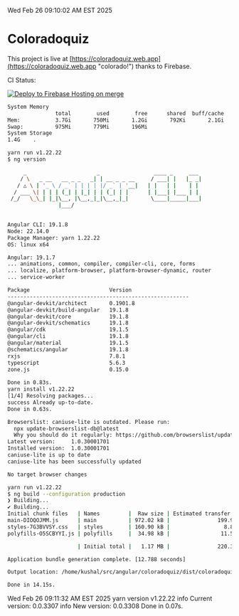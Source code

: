 Wed Feb 26 09:10:02 AM EST 2025

# Coloradoquiz


This project is live at [https://coloradoquiz.web.app](https://coloradoquiz.web.app "colorado!") thanks to Firebase.

CI Status: 

[![Deploy to Firebase Hosting on merge](https://github.com/teamkushal/coloradoquiz/actions/workflows/firebase-hosting-merge.yml/badge.svg)](https://github.com/teamkushal/coloradoquiz/actions/workflows/firebase-hosting-merge.yml)

```bash
System Memory
               total        used        free      shared  buff/cache   available
Mem:           3.7Gi       750Mi       1.2Gi       792Ki       2.1Gi       3.0Gi
Swap:          975Mi       779Mi       196Mi
System Storage
1.4G	.
```
```bash
yarn run v1.22.22
$ ng version

     _                      _                 ____ _     ___
    / \   _ __   __ _ _   _| | __ _ _ __     / ___| |   |_ _|
   / △ \ | '_ \ / _` | | | | |/ _` | '__|   | |   | |    | |
  / ___ \| | | | (_| | |_| | | (_| | |      | |___| |___ | |
 /_/   \_\_| |_|\__, |\__,_|_|\__,_|_|       \____|_____|___|
                |___/
    

Angular CLI: 19.1.8
Node: 22.14.0
Package Manager: yarn 1.22.22
OS: linux x64

Angular: 19.1.7
... animations, common, compiler, compiler-cli, core, forms
... localize, platform-browser, platform-browser-dynamic, router
... service-worker

Package                         Version
---------------------------------------------------------
@angular-devkit/architect       0.1901.8
@angular-devkit/build-angular   19.1.8
@angular-devkit/core            19.1.8
@angular-devkit/schematics      19.1.8
@angular/cdk                    19.1.5
@angular/cli                    19.1.8
@angular/material               19.1.5
@schematics/angular             19.1.8
rxjs                            7.8.1
typescript                      5.6.3
zone.js                         0.15.0
    
Done in 0.83s.
yarn install v1.22.22
[1/4] Resolving packages...
success Already up-to-date.
Done in 0.63s.
```
```bash
Browserslist: caniuse-lite is outdated. Please run:
  npx update-browserslist-db@latest
  Why you should do it regularly: https://github.com/browserslist/update-db#readme
Latest version:     1.0.30001701
Installed version:  1.0.30001701
caniuse-lite is up to date
caniuse-lite has been successfully updated

No target browser changes
```
```bash
yarn run v1.22.22
$ ng build --configuration production
❯ Building...
✔ Building...
Initial chunk files   | Names         |  Raw size | Estimated transfer size
main-DIOQOJMM.js      | main          | 972.02 kB |               199.96 kB
styles-7G3BVVSY.css   | styles        | 160.90 kB |                 8.89 kB
polyfills-O5SCBYYI.js | polyfills     |  34.98 kB |                11.52 kB

                      | Initial total |   1.17 MB |               220.37 kB

Application bundle generation complete. [12.788 seconds]

Output location: /home/kushal/src/angular/coloradoquiz/dist/coloradoquiz

Done in 14.15s.
```
Wed Feb 26 09:11:32 AM EST 2025
yarn version v1.22.22
info Current version: 0.0.3307
info New version: 0.0.3308
Done in 0.07s.
